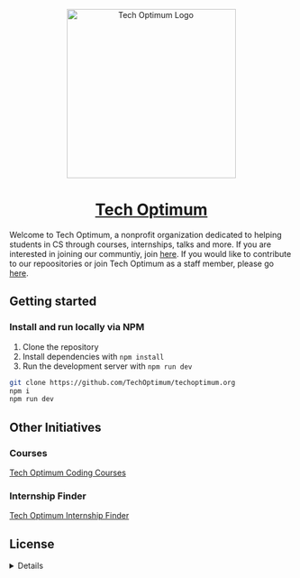 <p align="center"><img width="300" alt="Tech Optimum Logo" src="https://www.techoptimum.org/logo-transparent.png"></p>
<h1 align="center"><a href="https://techoptimum.org">Tech Optimum</a></h1>

Welcome to Tech Optimum, a nonprofit organization dedicated to helping students in CS through courses, internships, talks and more. If you are interested in joining our communtiy, join [here](https://techoptimum.org/discord). If you would like to contribute to our repoositories or join Tech Optimum as a staff member, please go [here](https://techoptimum.org/join-team).


## Getting started
### Install and run locally via NPM
1. Clone the repository
2. Install dependencies with `npm install`
3. Run the development server with `npm run dev`

```bash
git clone https://github.com/TechOptimum/techoptimum.org
npm i
npm run dev
```

## Other Initiatives
### Courses
[Tech Optimum Coding Courses](https://github.com/TechOptimum/courses)
### Internship Finder
[Tech Optimum Internship Finder](https://github.com/TechOptimum/internships)

## License
<details>Copyright (c) 2022 Tech Optimum

Permission is hereby granted, free of charge, to any person obtaining a copy
of this software and associated documentation files (the "Software"), to deal
in the Software without restriction, including without limitation the rights
to use, copy, modify, merge, publish, distribute, sublicense, and/or sell
copies of the Software, and to permit persons to whom the Software is
furnished to do so, subject to the following conditions:

The above copyright notice and this permission notice shall be included in all
copies or substantial portions of the Software.

THE SOFTWARE IS PROVIDED "AS IS", WITHOUT WARRANTY OF ANY KIND, EXPRESS OR
IMPLIED, INCLUDING BUT NOT LIMITED TO THE WARRANTIES OF MERCHANTABILITY,
FITNESS FOR A PARTICULAR PURPOSE AND NONINFRINGEMENT. IN NO EVENT SHALL THE
AUTHORS OR COPYRIGHT HOLDERS BE LIABLE FOR ANY CLAIM, DAMAGES OR OTHER
LIABILITY, WHETHER IN AN ACTION OF CONTRACT, TORT OR OTHERWISE, ARISING FROM,
OUT OF OR IN CONNECTION WITH THE SOFTWARE OR THE USE OR OTHER DEALINGS IN THE
SOFTWARE. </details> 

